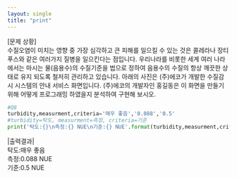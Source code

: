 ```yaml
---
layout: single
title: "print"
---
```


[문제 상황]  
수질오염이 미치는 영향 중 가장 심각하고 큰 피해를 일으킬 수 있는 것은 콜레라나 장티푸스와 같은 여러가지 질병을 일으킨다는 점입니다.
우리나라를 비롯한 세계 여러 나라에서는 마시는 물(음용수)의 수질기준을 법으로 정하여 음용수의 수질의 항상 깨끗한 상태로 유지 되도록
철저히 관리하고 있습니다.
아래의 사진은 (주)에코가 개발한 수질감시 시스템의 안내 서비스 화면입니다. (주)에코의 개발자인 홍길동은 이 화면을 만들기 위해 어떻게
프로그래밍 하였을지 분석하여 구현해 보시오.

```python
#Q8
turbidity,measurment,criteria='매우 좋음','0.088','0.5'
#turbidity=탁도, measurment=측정, criteria=기준
print('탁도:{}\n측정:{} NUE\n기준:{} NUE'.format(turbidity,measurment,criteria))
```
|출력결과|  
탁도:매우 좋음  
측정:0.088 NUE  
기준:0.5 NUE  
